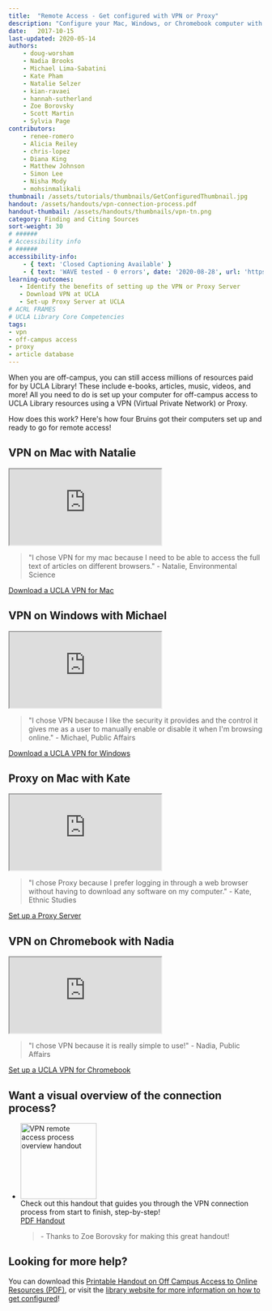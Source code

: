 ```yaml
---
title:  "Remote Access - Get configured with VPN or Proxy"
description: "Configure your Mac, Windows, or Chromebook computer with VPN or Proxy to access the library's many resources."
date:   2017-10-15
last-updated: 2020-05-14
authors: 
    - doug-worsham
    - Nadia Brooks
    - Michael Lima-Sabatini
    - Kate Pham
    - Natalie Selzer
    - kian-ravaei
    - hannah-sutherland
    - Zoe Borovsky
    - Scott Martin
    - Sylvia Page
contributors:
    - renee-romero
    - Alicia Reiley
    - chris-lopez
    - Diana King
    - Matthew Johnson
    - Simon Lee
    - Nisha Mody
    - mohsinmalikali
thumbnail: /assets/tutorials/thumbnails/GetConfiguredThumbnail.jpg
handout: /assets/handouts/vpn-connection-process.pdf
handout-thumbail: /assets/handouts/thumbnails/vpn-tn.png
category: Finding and Citing Sources
sort-weight: 30
# ######
# Accessibility info
# ######
accessibility-info:
    - { text: 'Closed Captioning Available' }
    - { text: 'WAVE tested - 0 errors', date: '2020-08-28', url: 'https://wave.webaim.org/' }
learning-outcomes:
   - Identify the benefits of setting up the VPN or Proxy Server
   - Download VPN at UCLA 
   - Set-up Proxy Server at UCLA
# ACRL FRAMES
# UCLA Library Core Competencies
tags:
- vpn
- off-campus access
- proxy
- article database
---
```


<p class="intro">When you are off-campus, you can still access millions of resources paid for by UCLA Library! These include e-books, articles, music, videos, and more! All you need to do is set up your computer for off-campus access to UCLA Library resources using a VPN (Virtual Private Network) or Proxy.</p>

<p class="intro">How does this work? Here's how four Bruins got their computers set up and ready to go for remote access!</p>

<div class="row">
    <div class="col-sm-12 col-md-6 mb-3">
        <div class="card h-100">
          <h2 class="card-header">VPN on Mac with Natalie</h2>
          <div class="card-body">
              <div class="embed-responsive embed-responsive-16by9">
                <iframe src="https://www.youtube.com/embed/BimOWaDxk4Y" frameborder="1" allow="accelerometer; autoplay; encrypted-media; gyroscope; picture-in-picture" allowfullscreen></iframe>
              </div>
              <blockquote>"I chose VPN for my mac because I need to be able to access the full text of articles on different browsers." - Natalie, Environmental Science</blockquote>
            <a href="https://ucla.service-now.com/support?id=kb_article&sys_id=2dbb86fef1f3c90060a225727a92e271" class="btn btn-primary">Download a UCLA VPN for Mac</a>
            </div>
        </div>
    </div>
        <div class="col-sm-12 col-md-6 mb-3">
        <div class="card h-100">
          <h2 class="card-header">VPN on Windows with Michael</h2>
          <div class="card-body">
              <div class="embed-responsive embed-responsive-16by9">
                <iframe src="https://www.youtube.com/embed/ZuZclnEuvlo" frameborder="1" allow="accelerometer; autoplay; encrypted-media; gyroscope; picture-in-picture" allowfullscreen></iframe>
                </div>
              <blockquote>"I chose VPN because I like the security it provides and the control it gives me as a user to manually enable or disable it when I'm browsing online." - Michael, Public Affairs</blockquote>
            <a href="https://ucla.service-now.com/support?id=kb_article&sys_id=kb0010923" class="btn btn-primary">Download a UCLA VPN for Windows</a>
            </div>
        </div>
    </div>
</div>

<div class="row">
    <div class="col-sm-12 col-md-6 mb-3">
        <div class="card h-100">
          <h2 class="card-header">Proxy on Mac with Kate</h2>
          <div class="card-body">
              <div class="embed-responsive embed-responsive-16by9">
                <iframe src="https://www.youtube.com/embed/h1vVy_WuxYk" frameborder="1" allow="accelerometer; autoplay; encrypted-media; gyroscope; picture-in-picture" allowfullscreen></iframe>
              </div>
              <blockquote>"I chose Proxy because I prefer logging in through a web browser without having to download any software on my computer." - Kate, Ethnic Studies</blockquote>
            <a href="https://www.it.ucla.edu/it-support-center/services/proxy-server" class="btn btn-primary">Set up a Proxy Server</a>
            </div>
        </div>
    </div>
        <div class="col-sm-12 col-md-6 mb-3">
        <div class="card h-100">
          <h2 class="card-header">VPN on Chromebook with Nadia</h2>
          <div class="card-body">
              <div class="embed-responsive embed-responsive-16by9">
              <iframe src="https://www.youtube.com/embed/I9Kwrf_xyr0" frameborder="1" allow="accelerometer; autoplay; encrypted-media; gyroscope; picture-in-picture" allowfullscreen></iframe>
              </div>
              <blockquote>"I chose VPN because it is really simple to use!" - Nadia, Public Affairs</blockquote>
              <a href="https://ucla.service-now.com/support?id=kb_article&sys_id=b4bd7aeb4f63bec09798a3928110c7c4" class="btn btn-primary">Set up a UCLA VPN for Chromebook</a>
            </div>
        </div>
    </div>
</div>

<h2 class="mt-5">Want a visual overview of the connection process?</h2>
<ul class="list-unstyled">
  <li class="media">
      <a href="https://ucla.box.com/s/gqyc4gmi2qi5teozk982jh38wh98up21" target="_blank">
          <img src="{{ '/assets/images/vpn-connection-handout-icon.jpg' | relative_url }}" class="mr-3" style="width: 150px;" alt="VPN remote access process overview handout"></a>
    <div class="media-body">
      Check out this handout that guides you through the VPN connection process from start to finish, step-by-step!<br>
         <a href="https://uclalibrary.github.io/research-tips/assets/handouts/vpn-connection-process.pdf" target="_blank" class="btn btn-primary">PDF Handout</a>
        <blockquote> - Thanks to Zoe Borovsky for making this great handout!</blockquote>
    </div>
  </li>
</ul>


<h2>Looking for more help?</h2>

<p>You can download this <a href="https://www.library.ucla.edu/sites/default/files/Off%20Campus%20Access%20to%20Online%20Resources%20-%20v3.pdf" target="_blank">Printable Handout on Off Campus Access to Online Resources (PDF)</a>, or visit the <a href="http://www.library.ucla.edu/use/computers-computing-services/connect-campus" target="_blank">library website for more information on how to get configured</a>!</p>



<!-- include embed-and-share-buttons.html ? -->
